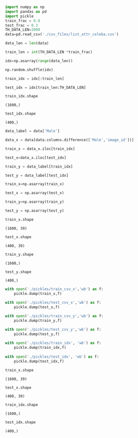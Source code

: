 ```python
import numpy as np
import pandas as pd
import pickle
train_frac = 0.8
test_frac = 0.3
TH_DATA_LEN=2000
data=pd.read_csv('./csv_files/list_attr_celeba.csv')
```


```python
data_len = len(data)
```


```python
train_len = int(TH_DATA_LEN *train_frac)

idx=np.asarray(range(data_len))

np.random.shuffle(idx)

train_idx = idx[:train_len]

test_idx = idx[train_len:TH_DATA_LEN]
```


```python
train_idx.shape
```




    (1600,)




```python
test_idx.shape
```




    (400,)




```python
data_label = data['Male']

data_x = data[data.columns.difference(['Male','image_id'])]

train_x = data_x.iloc[train_idx]

test_x=data_x.iloc[test_idx]

train_y = data_label[train_idx]

test_y = data_label[test_idx]

train_x=np.asarray(train_x)

test_x = np.asarray(test_x)

train_y=np.asarray(train_y)

test_y = np.asarray(test_y)

```


```python
train_x.shape
```




    (1600, 39)




```python
test_x.shape
```




    (400, 39)




```python
train_y.shape
```




    (1600,)




```python
test_y.shape
```




    (400,)




```python
with open('./pickles/train_csv_x','wb') as f:
    pickle.dump(train_x,f)

with open('./pickles/test_csv_x','wb') as f:
    pickle.dump(test_x,f)

with open('./pickles/train_csv_y','wb') as f:
    pickle.dump(train_y,f)

with open('./pickles/test_csv_y','wb') as f:
    pickle.dump(test_y,f)
    
with open('./pickles/train_idx', 'wb') as f:
    pickle.dump(train_idx,f)
    
with open('./pickles/test_idx', 'wb') as f:
    pickle.dump(test_idx,f)
```


```python
train_x.shape
```




    (1600, 39)




```python
test_x.shape
```




    (400, 39)




```python
train_idx.shape
```




    (1600,)




```python
test_idx.shape
```




    (400,)




```python

```


```python

```
